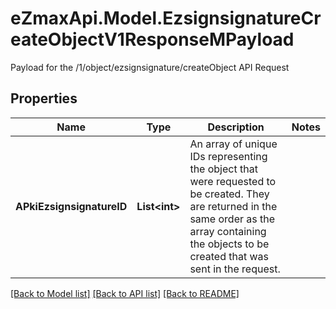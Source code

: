 # eZmaxApi.Model.EzsignsignatureCreateObjectV1ResponseMPayload
Payload for the /1/object/ezsignsignature/createObject API Request

## Properties

Name | Type | Description | Notes
------------ | ------------- | ------------- | -------------
**APkiEzsignsignatureID** | **List&lt;int&gt;** | An array of unique IDs representing the object that were requested to be created.  They are returned in the same order as the array containing the objects to be created that was sent in the request. | 

[[Back to Model list]](../README.md#documentation-for-models) [[Back to API list]](../README.md#documentation-for-api-endpoints) [[Back to README]](../README.md)

